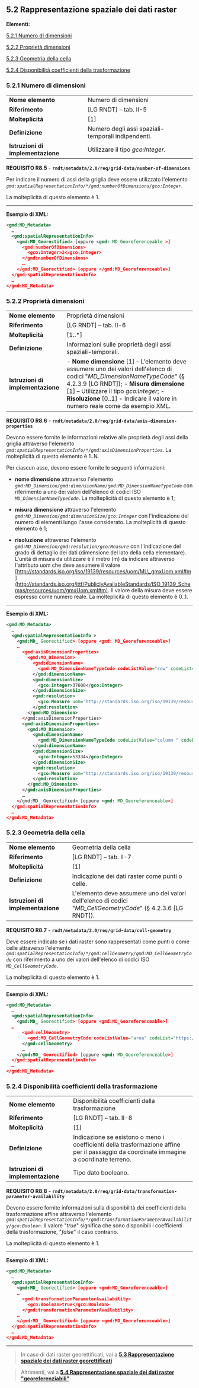 ## 5.2 Rappresentazione spaziale dei dati raster

**Elementi:**

[5.2.1 Numero di dimensioni](#521-numero-di-dimensioni)

[5.2.2 Proprietà dimensioni](#522-proprietà-dimensioni)

[5.2.3 Geometria della cella](#523-geometria-della-cella)

[5.2.4 Disponibilità coefficienti della trasformazione](#524-disponibilità-coefficienti-della-trasformazione)



### 5.2.1 Numero di dimensioni

|  |  |
| --- | --- |
| **Nome elemento** | Numero di dimensioni |
| **Riferimento** | [LG RNDT] – tab. II-5 |
| **Molteplicità** | [1] |
| **Definizione** | Numero degli assi spaziali-temporali indipendenti. |
| **Istruzioni di implementazione** | Utilizzare il tipo _gco:Integer_. |

**REQUISITO R8.5** - **```rndt/metadata/2.0/req/grid-data/number-of-dimensions```**

Per indicare il numero di assi della griglia deve essere utilizzato l&#39;elemento _```gmd:spatialRepresentationInfo/*/gmd:numberOfDimensions/gco:Integer```_.

La molteplicità di questo elemento è 1.

---

**Esempio di XML:**

```xml
<gmd:MD_Metadata>
  …
  <gmd:spatialRepresentationInfo>
    <gmd:MD_Georectified> [oppure <gmd: MD_Georeferenceable >]
      <gmd:numberOfDimensions>
        <gco:Integer>2</gco:Integer>
      </gmd:numberOfDimensions>
      …
    </gmd:MD_Georectified> [oppure </gmd:MD_Georeferenceable>]
  </gmd:spatialRepresentationInfo>
  …
</gmd:MD_Metadata>
```

### 5.2.2 Proprietà dimensioni

|  |  |
| --- | --- |
| **Nome elemento** | Proprietà dimensioni |
| **Riferimento** | [LG RNDT] – tab. II-6 |
| **Molteplicità** | [1..\*] |
| **Definizione** | Informazioni sulle proprietà degli assi spaziali-temporali. |
| **Istruzioni di implementazione** | - **Nome dimensione** [1] – L&#39;elemento deve assumere uno dei valori dell&#39;elenco di codici &quot;_MD\_DimensionNameTypeCode_&quot; (§ 4.2.3.9 [LG RNDT]); - **Misura dimensione** [1] – Utilizzare il tipo _gco:Integer_; - **Risoluzione** [0..1] - Indicare il valore in numero reale come da esempio XML. |

**REQUISITO R8.6** - **```rndt/metadata/2.0/req/grid-data/axis-dimension-properties```**

Devono essere fornite le informazioni relative alle proprietà degli assi della griglia attraverso l&#39;elemento _```gmd:spatialRepresentationInfo/*/gmd:axisDimensionProperties```_. La molteplicità di questo elemento è 1..N.

Per ciascun asse, devono essere fornite le seguenti informazioni:

- **nome dimensione** attraverso l&#39;elemento _```gmd:MD_Dimension/gmd:dimensionName/gmd:MD_DimensionNameTypeCode```_ con riferimento a uno dei valori dell&#39;elenco di codici ISO _```MD_DimensionNameTypeCode```_. La molteplicità di questo elemento è 1;

- **misura dimensione** attraverso l&#39;elemento _```gmd:MD_Dimension/gmd:dimensionSize/gco:Integer```_ con l&#39;indicazione del numero di elementi lungo l&#39;asse considerato. La molteplicità di questo elemento è 1;

- **risoluzione** attraverso l&#39;elemento _```gmd:MD_Dimension/gmd:resolution/gco:Measure```_ con l&#39;indicazione del grado di dettaglio dei dati (dimensione del lato della cella elementare). L&#39;unità di misura da utilizzare è il metro (m) da indicare attraverso l&#39;attributo uom che deve assumere il valore [http://standards.iso.org/iso/19139/resources/uom/ML\_gmxUom.xml#m](http://standards.iso.org/ittf/PubliclyAvailableStandards/ISO_19139_Schemas/resources/uom/gmxUom.xml#m). Il valore della misura deve essere espresso come numero reale. La molteplicità di questo elemento è 0..1.

---

**Esempio di XML:**

```xml
<gmd:MD_Metadata>
  …
  <gmd:spatialRepresentationInfo >
    <gmd:MD_ Georectified> [oppure <gmd: MD_Georeferenceable>]
    …
      <gmd:axisDimensionProperties>
        <gmd:MD_Dimension>
          <gmd:dimensionName>
            <gmd:MD_DimensionNameTypeCode codeListValue="row" codeList="https://standards.iso.org/iso/19139/resources/gmxCodelists.xml# MD_DimensionNameTypeCode ">riga</gmd:MD_DimensionNameTypeCode>
          </gmd:dimensionName>
          <gmd:dimensionSize>
            <gco:Integer>37600</gco:Integer>
          </gmd:dimensionSize>
          <gmd:resolution>
            <gco:Measure uom="http://standards.iso.org/iso/19139/resources/uom/ML_gmxUom.xml#m" >5.0</gco:Measure>
          </gmd:resolution>
        </gmd:MD_Dimension>
      </gmd:axisDimensionProperties>
      <gmd:axisDimensionProperties>
        <gmd:MD_Dimension>
          <gmd:dimensionName>
            <gmd:MD_DimensionNameTypeCode codeListValue="column " codeList="http://standards.iso.org/ittf/PubliclyAvailableStandards/ISO_19139_Schemas/resources/uom/gmxUom.xml#m">colonna</gmd:MD_DimensionNameTypeCode>
          </gmd:dimensionName>
          <gmd:dimensionSize>
            <gco:Integer>53334</gco:Integer>
          </gmd:dimensionSize>
          <gmd:resolution>
            <gco:Measure uom="http://standards.iso.org/iso/19139/resources/uom/ML_gmxUom.xml#m" >5.0</gco: Measure>
          </gmd:resolution>
        </gmd:MD_Dimension>
      </gmd:axisDimensionProperties>
      …
    </gmd:MD_ Georectified> [oppure <gmd: MD_Georeferenceable>]
  </gmd:spatialRepresentationInfo>
  …
</gmd:MD_Metadata>
```

### 5.2.3 Geometria della cella

|  |  |
| --- | --- |
| **Nome elemento** | Geometria della cella |
| **Riferimento** | [LG RNDT] – tab. II-7 |
| **Molteplicità** | [1] |
| **Definizione** | Indicazione dei dati raster come punti o celle. |
| **Istruzioni di implementazione** | L&#39;elemento deve assumere uno dei valori dell&#39;elenco di codici &quot;_MD\_CellGeometryCode_&quot; (§ 4.2.3.6 [LG RNDT]). |

**REQUISITO R8.7** - **```rndt/metadata/2.0/req/grid-data/cell-geometry```**

Deve essere indicato se i dati raster sono rappresentati come punti o come celle attraverso l&#39;elemento _```gmd:spatialRepresentationInfo/*/gmd:cellGeometry/gmd:MD_CellGeometryCode```_ con riferimento a uno dei valori dell&#39;elenco di codici ISO _```MD_CellGeometryCode```_.

La molteplicità di questo elemento è 1.

---

**Esempio di XML:**

```xml
<gmd:MD_Metadata>
  …
  <gmd:spatialRepresentationInfo>
    <gmd:MD_ Georectified> [oppure <gmd:MD_Georeferenceable>]
  …
      <gmd:cellGeometry>
        <gmd:MD_CellGeometryCode codeListValue="area" codeList="https://standards.iso.org/iso/19139/resources/gmxCodelists.xml# MD_CellGeometryCode ">area</gmd:MD_DimensionNameTypeCode>
      </gmd:cellGeometry>
      …
    </gmd:MD_ Georectified> [oppure <gmd: MD_Georeferenceable>]
  </gmd:spatialRepresentationInfo>
  …
</gmd:MD_Metadata>
```

### 5.2.4 Disponibilità coefficienti della trasformazione

|  |  |
| --- | --- |
| **Nome elemento** | Disponibilità coefficienti della trasformazione |
| **Riferimento** | [LG RNDT] – tab. II-8 |
| **Molteplicità** | [1] |
| **Definizione** | Indicazione se esistono o meno i coefficienti della trasformazione affine per il passaggio da coordinate immagine a coordinate terreno. |
| **Istruzioni di implementazione** | Tipo dato booleano. |

**REQUISITO R8.8** - **```rndt/metadata/2.0/req/grid-data/transformation-parameter-availability```**

Devono essere fornite informazioni sulla disponibilità dei coefficienti della trasformazione affine attraverso l&#39;elemento _```gmd:spatialRepresentationInfo/*/gmd:transformationParameterAvailability/gco:Boolean```_. Il valore &quot;_true_&quot; significa che sono disponibili i coefficienti della trasformazione, &quot;_false_&quot; il caso contrario.

La molteplicità di questo elemento è 1.

---

**Esempio di XML:**

```xml
<gmd:MD_Metadata>
  …
  <gmd:spatialRepresentationInfo>
    <gmd:MD_ Georectified> [oppure <gmd:MD_Georeferenceable>]
    …
      <gmd:transformationParameterAvailability>
        <gco:Boolean>true</gco:Boolean>
      </gmd:transformationParameterAvailability>
    …
    </gmd:MD_ Georectified> [oppure <gmd:MD_Georeferenceable>]
  </gmd:spatialRepresentationInfo>
  …
</gmd:MD_Metadata>
```
---

> In caso di dati raster georettificati, vai a [**5.3 Rappresentazione spaziale dei dati raster georettificati**](georectified.md)

> Altrimenti, vai a [**5.4 Rappresentazione spaziale dei dati raster "georeferenziabili"**](georeferenceable.md)
